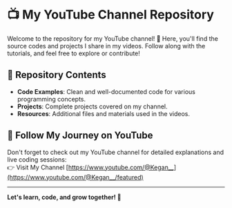 # 📺 My YouTube Channel Repository  

Welcome to the repository for my YouTube channel! 🚀 Here, you'll find the source codes and projects I share in my videos. Follow along with the tutorials, and feel free to explore or contribute!  

## 📂 Repository Contents  
- **Code Examples**: Clean and well-documented code for various programming concepts.  
- **Projects**: Complete projects covered on my channel.  
- **Resources**: Additional files and materials used in the videos.  

## 🔗 Follow My Journey on YouTube  
Don't forget to check out my YouTube channel for detailed explanations and live coding sessions:  
👉 Visit My Channel [https://www.youtube.com/@Kegan__](https://www.youtube.com/@Kegan__/featured)

---

**Let's learn, code, and grow together! 🌟**
